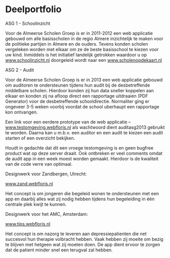 Deelportfolio
=============

ASG 1 - Schoolinzicht

Voor de Almeerse Scholen Groep is er in 2011-2012 een web applicatie gebouwd om alle basisscholen in de regio Almere inzichtelijk te maken voor de politieke partijen in Almere en de ouders. Tevens konden scholen vergeleken worden met elkaar om ze de beste basisschool te kiezen voor uw kind. Inmiddels is het initiatief landelijk getrokken waardoor u op www.schoolinzicht.nl doorgeleid wordt naar een www.scholenopdekaart.nl



ASG 2 - Audit

Voor de Almeerse Scholen Groep is er in 2013 een web applicatie gebouwd om auditoren te ondersteunen tijdens hun audit bij de desbetreffende middelbare scholen. Hierdoor konden zij hun data sneller koppelen aan elkaar en konden zij na afloop direct een rapportage uitdraaien (PDF Generator) voor de desbetreffende schooldirectie. Normaliter ging er ongeveer 3-5 weken voorbij voordat de school uberhaupt een rapportage kon ontvangen.

Een link voor een eerdere prototype van de web applicatie – www.testomgeving.webfloris.nl als wachtwoord dient auditasg2013 gebruikt te worden. Daarna kan u m.b.v. een auditor en een audit te kiezen een audit starten of een overzicht bekijken. 

Houdt in gedachte dat dit een vroege testomgeving is en geen bugfree product wat op deze server draait.
Ook ontbreken er veel comments omdat de audit app in een week moest worden gemaakt. Hierdoor is de kwaliteit van de code verre van optimaal.



Designwerk voor Zandbergen, Utrecht:

www.zand.webfloris.nl

Het concept is om jongeren die begeleid wonen te ondersteunen met een app en daarbij alles wat zij nodig hebben tijdens hun begeleiding in één centrale plek kwijt te kunnen.


Designwerk voor het AMC, Amsterdam:

www.tips.webfloris.nl

Het concept is om nazorg te leveren aan depressiepatienten die net succesvol hun therapie volbracht hebben. Vaak hebben zij moeite om bezig te blijven met hetgeen wat zij moeten doen. De app dient ervoor te zorgen dat de patient minder snel een terugval zal hebben.

